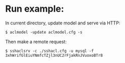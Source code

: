 # Run example:

In current directory, update model and serve via HTTP:

```$ aclmodel -update aclmodel.cfg -s```

Then make a remote request:

```$ sshaclsrv -c ./sshacl.cfg -u mysql -f 3xhWrifGlEiuYNmfcTZjl3nUC2rFjakRnJVuoxoBTr8```
